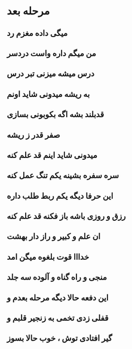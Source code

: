 # مرحله بعد
## میگی داده مغزم رد
## من میگم داره واست دردسر
## درس میشه میزنی تبر درس
## به ریشه میدونی شاید اونم
## قدبلند بشه اگه بکوبونی بسازی
## صفر قدر ز ریشه
## میدونی شاید اینم قد علم کنه
## سره سفره بشینه یکم تنگ عمل کنه
## این حرفا دیگه یکم ربط طلب داره
## رزق و روزی باشه باز فکنه قد علم کنه
## ان علم و کبیر و راز دار بهشت
## خدااا قوت بلغوه میگن امد
## منجی و راه گناه و آلوده سه جلد
## این دفعه حالا دیگه مرحله بعدم و
## قفلی زدی تخمی به زنجیر قلبم و
## گیر افتادی توش ، خوب حالا بسوز
